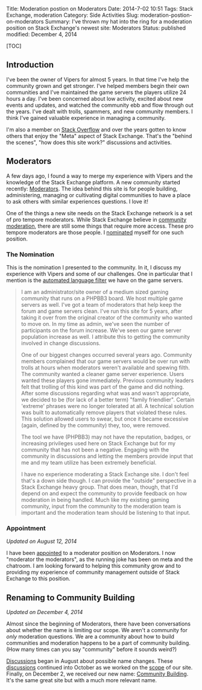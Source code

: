 Title: Moderation postion on Moderators
Date: 2014-7-02 10:51
Tags: Stack Exchange, moderation
Category: Side Activities
Slug: moderation-postion-on-moderators
Summary: I've thrown my hat into the ring for a moderation position on Stack Exchange's newest site: Moderators
Status: published
modified: December 4, 2014

[TOC]

## Introduction

I've been the owner of Vipers for almost 5 years. In that time I've help the community grown and get stronger. I've helped
members begin their own communities and I've maintained the game servers the players utilize 24 hours a day. I've been 
concerned about low activity, excited about new events and updates, and watched the community ebb and flow through out
the years. I've dealt with trolls, spammers, and new community members. I think I've gained valuable experience in 
managing a community.
 
I'm also a member on [Stack Overflow][1] and over the years gotten to know others that enjoy the "Meta" aspect of 
Stack Exchange. That's the "behind the scenes", "how does this site work?" discussions and activities. 

## Moderators

A few days ago, I found a way to merge my experience with Vipers and the knowledge of the Stack Exchange platform. A new 
community started recently: [Moderators][2]. The idea behind this site is for people building, administering, managing or
cultivating digital communities to have a place to ask others with similar experiences questions. I love it!

One of the things a new site needs on the Stack Exchange network is a set of pro tempore moderators. While Stack Exchange 
believe in [community moderation][3], there are still some things that require more access. These pro tempore moderators
are those people. I [nominated][4] myself for one such position.

### The Nomination

This is the nomination I presented to the community. In it, I discuss my experience with Vipers and some of our challenges.
One in particular that I mention is the [automated language filter][5] we have on the game servers.

 > I am an administrator/site owner of a medium sized gaming community that runs on a PHPBB3 board. We host multiple game 
 > servers as well. I've got a team of moderators that help keep the forum and game servers clean. I've run this site for 
 > 5 years, after taking it over from the original creator of the community who wanted to move on. In my time as admin, 
 > we've seen the number of participants on the forum increase. We've seen our game server population increase as well. 
 > I attribute this to getting the community involved in change discussions.
 >
 > One of our biggest changes occurred several years ago. Community members complained that our game servers would be over 
 > run with trolls at hours when moderators weren't available and spewing filth. The community wanted a cleaner game 
 > server experience. Users wanted these players gone immediately. Previous community leaders felt that trolling of this 
 > kind was part of the game and did nothing. After some discussions regarding what was and wasn't appropriate, we decided 
 > to be (for lack of a better term) "family friendlier". Certain 'extreme' phrases were no longer tolerated at all. A 
 > technical solution was built to automatically remove players that violated these rules. This solution allowed users to 
 > swear, but once it became excessive (again, defined by the community) they, too, were removed.
 >
 > The tool we have (PHPBB3) may not have the reputation, badges, or increasing privileges used here on Stack Exchange but 
 > for my community that has not been a negative. Engaging with the community in discussions and letting the members provide 
 > input that me and my team utilize has been extremely beneficial.
 >
 > I have no experience moderating a Stack Exchange site. I don't feel that's a down side though. I can provide the 
 > "outside" perspective in a Stack Exchange heavy group. That does mean, though, that I'd depend on and expect the 
 > community to provide feedback on how moderation in being handled. Much like my existing gaming community, input from the 
 > community to the moderation team is important and the moderation team should be listening to that input. 
 
### Appointment

*Updated on August 12, 2014*

I have been [appointed][6] to a moderator position on Moderators. I now "moderator the moderators", as the running joke 
has been on meta and the chatroom. I am looking forward to helping this community grow and to providing my experience 
of community management outside of Stack Exchange to this position.

## Renaming to Community Building

*Updated on December 4, 2014*

Almost since the beginning of Moderators, there have been conversations about whether the name is limiting our scope. We aren't
a community for *only* moderation questions. We are a community about how to build communities and moderation happens to
be a part of community building. (How many times can you say "community" before it sounds weird?)

[Discussions][7] began in August about possible name changes. These [discussions][8] continued into October as we worked on
the [scope][9] of our site. Finally, on December 2, we received our new name: [Community Building][10]. It's the same great site
but with a much more relevant name. 


 [1]: http://stackoverflow.com/users/189134/andy
 [2]: http://moderators.stackexchange.com
 [3]: http://blog.stackoverflow.com/2009/05/a-theory-of-moderation/
 [4]: http://meta.communitybuilding.stackexchange.com/a/80/78
 [5]: {filename}2012_04_22_monitoring-language-on-the-game-servers.md
 [6]: http://meta.communitybuilding.stackexchange.com/q/138/78
 [7]: http://meta.communitybuilding.stackexchange.com/q/140/78
 [8]: http://meta.communitybuilding.stackexchange.com/q/175/78
 [9]: http://meta.communitybuilding.stackexchange.com/q/172/78
 [10]: http://meta.communitybuilding.stackexchange.com/q/193/78